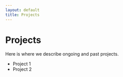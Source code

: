 ```yaml
---
layout: default
title: Projects
---
```


# Projects
Here is where we describe ongoing and past projects.

- Project 1
- Project 2

